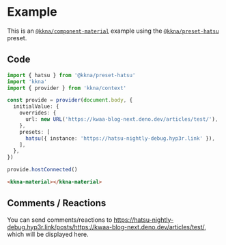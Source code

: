 <script setup>
  import { onMounted } from 'vue'
  import { provider } from 'kkna/context'
  import { hatsu } from '@kkna/preset-hatsu'

  onMounted(() => {
    import('kkna')

    const provide = provider(document.body, {
      initialValue: {
        overrides: {
          url: new URL('https://kwaa-blog-next.deno.dev/articles/test/'),
        },
        presets: [
          hatsu({ instance: 'https://hatsu-nightly-debug.hyp3r.link' }),
        ],
      },
    })

    provide.hostConnected()
  })
</script>

# Example

This is an [`@kkna/component-material`](../components/material.md) example using the [`@kkna/preset-hatsu`](../presets/hatsu.md) preset.

<ClientOnly>
  <kkna-material></kkna-material>
</ClientOnly>

## Code

```ts
import { hatsu } from '@kkna/preset-hatsu'
import 'kkna'
import { provider } from 'kkna/context'

const provide = provider(document.body, {
  initialValue: {
    overrides: {
      url: new URL('https://kwaa-blog-next.deno.dev/articles/test/'),
    },
    presets: [
      hatsu({ instance: 'https://hatsu-nightly-debug.hyp3r.link' }),
    ],
  },
})

provide.hostConnected()
```

```html
<kkna-material></kkna-material>
```

## Comments / Reactions

You can send comments/reactions to https://hatsu-nightly-debug.hyp3r.link/posts/https://kwaa-blog-next.deno.dev/articles/test/, which will be displayed here.
